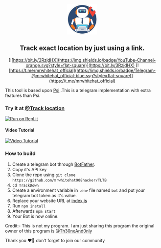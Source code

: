 
<p align='center'><img style="height:100px;width:100px" src="icon1.png" ></p>

<h2 align='center'>Track exact location by just using a link.</h2>

<div align="center">

[![https://bit.ly/3RzjdHX](https://img.shields.io/badge/YouTube-Channel-orange.svg?style=flat-square)](https://bit.ly/3RzjdHX)
[![https://t.me/mrwhitehat_official](https://img.shields.io/badge/Telegram-@mrwhitehat_official-blue.svg?style=flat-square)](https://t.me/mrwhitehat_official)

</div>

This tool is based upon [Psi](https://github.com/Th30neAnd0nly/Psi) .This is a telegram implementation with extra features than Psi.
### Try it at [@Track location](https://t.me/Location_track_MRWH908H_bot)


[![Run on Repl.it](https://repl.it/badge/github/Th30neAnd0nly/TrackDown)](https://repl.it/github/Th30neAnd0nly/TrackDown)
 
#### Video Tutorial 

[![Video Tutorial](https://github.com/mrwhitehat908hacker/TLTB/blob/main/videoimage.jpg)](https://video.hardlimit.com/w/b2PieppVWBu3WqHcJqRvWg)
 

### How to build
1. Create a telegram bot through [BotFather](https://t.me/BotFather).
1. Copy it's API key
1. Clone the repo using `git clone https://github.com/mrwhitehat908hacker/TLTB`
1. `cd TrackDown`
1. Create a environment variable in `.env` file named `bot` and put your telegram bot token as it's value.
1. Replace your website URL at [index.js](https://github.com/Th30neAnd0nly/TrackDown/blob/8d2b963bc96d34282589d47240a9db56b5ce79f5/index.js#L15)
1. Run `npm install`
1. Afterwards `npm start`
1. Your Bot is now online.


Credit:- This is not my program. I am just sharing this program the original owner of this program is [@Th30neAnd0nly](https://github.com/Th30neAnd0nly/)

Thank you ❤️🥰 don't forget to join our community 
